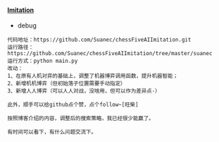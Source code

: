 #### [Imitation](https://blog.csdn.net/marble_xu/article/details/90647361)
- debug 

```
代码地址：https://github.com/Suanec/chessFiveAIImitation.git
运行路径：https://github.com/Suanec/chessFiveAIImitation/tree/master/suanec
运行方式：python main.py
改动：
1、在原有人机对弈的基础上，调整了机器博弈调用函数，提升机器智能；
2、新增机机博弈（但初始落子位置需要手动指定）
3、新增人人博弈（可以人人对战，没啥用，但可以作为差异点-）

此外，顺手可以给github点个赞，点个follow~[旺柴]

按照博客介绍的内容，调整后的搜索策略，我已经很少能赢了。

有时间可以看下，有什么问题交流下。
```
